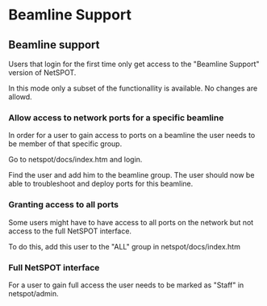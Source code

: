 # Beamline Support

## Beamline support

Users that login for the first time only get access to the "Beamline Support" version of NetSPOT.

In this mode only a subset of the functionallity is available. No changes are allowd.

### Allow access to network ports for a specific beamline

In order for a user to gain access to ports on a beamline the user needs to be member of that specific group.

Go to netspot/docs/index.htm and login.

Find the user and add him to the beamline group. The user should now be able to troubleshoot and deploy ports for this beamline.

### Granting access to all ports

Some users might have to have access to all ports on the network but not access to the full NetSPOT interface.

To do this, add this user to the "ALL" group in netspot/docs/index.htm

### Full NetSPOT interface

For a user to gain full access the user needs to be marked as "Staff" in netspot/admin.
